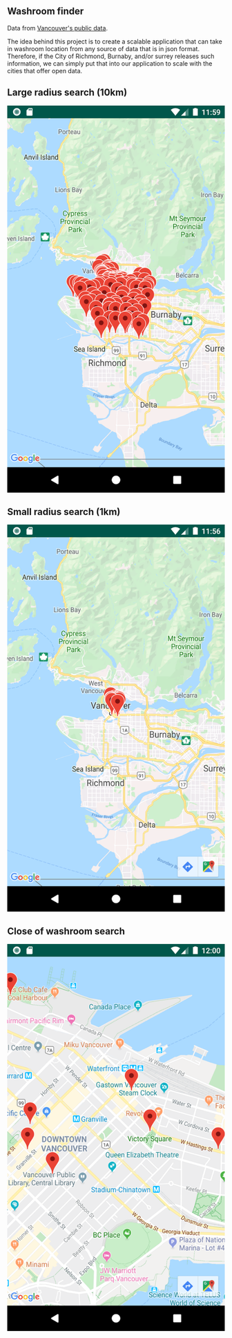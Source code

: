 ## Washroom finder

Data from [Vancouver's public data](https://opendata.vancouver.ca/pages/home/).

The idea behind this project is to create a scalable application that can take in  washroom location from any source of data that is in json format. Therefore, if the City of Richmond, Burnaby, and/or surrey releases such information, we can simply put that into our application to scale with the cities that offer open data. 

## Large radius search (10km)
![](screenshot/large-radius.png?raw=true)

## Small radius search (1km)
![](screenshot/small-radius.png?raw=true)

## Close of washroom search
![](screenshot/closeup.png?raw=true)